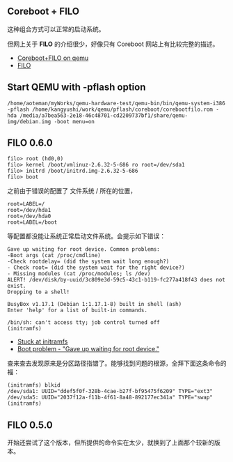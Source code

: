 ## Coreboot + FILO
这种组合方式可以正常的启动系统。

但网上关于 **FILO** 的介绍很少，好像只有 Coreboot 网站上有比较完整的描述。

 * [Coreboot+FILO on qemu](http://www.coreboot.org/pipermail/coreboot/2009-April/046457.html)
 * [FILO](http://www.coreboot.org/FILO)

## Start QEMU with -pflash option
 	
	/home/aoteman/myWorks/qemu-hardware-test/qemu-bin/bin/qemu-system-i386 -pflash /home/kangyushi/work/qemu/pflash/coreboot/corebootfilo.rom -hda /media/a7bea563-2e18-46c48701-cd2209737bf1/share/qemu-img/debian.img -boot menu=on

## FILO 0.6.0

	filo> root (hd0,0)
	filo> kernel /boot/vmlinuz-2.6.32-5-686 ro root=/dev/sda1
	filo> initrd /boot/initrd.img-2.6.32-5-686
	filo> boot

之前由于错误的配置了 文件系统 / 所在的位置，

    root=LABEL=/
    root=/dev/hda1
    root=/dev/hda0
    root=LABEL=/boot

等配置都没能让系统正常启动文件系统。会提示如下错误：

	Gave up waiting for root device. Common problems:
	-Boot args (cat /proc/cmdline)
	-Check rootdelay= (did the system wait long enough?)
	- Check root= (did the system wait for the right device?)
	- Missing modules (cat /proc/modules; ls /dev)
	ALERT! /dev/disk/by-uuid/3c809e3d-59c5-43c1-b119-fc277a418f43 does not exist.
	Dropping to a shell!

	BusyBox v1.17.1 (Debian 1:1.17.1-8) built in shell (ash)
	Enter 'help' for a list of built-in commands.

	/bin/sh: can't access tty; job control turned off
	(initramfs)

 * [Stuck at initramfs](http://forums.debian.net/viewtopic.php?f=17&t=81536)
 * [Boot problem - "Gave up waiting for root device."](http://ubuntuforums.org/showthread.php?t=1399810)

查来查去发现原来是分区路径指错了。能够找到问题的根源，全拜下面这条命令的福：

	(initramfs) blkid
	/dev/sda1: UUID="ddef5f0f-328b-4cae-b27f-bf95475f6209" TYPE="ext3"
	/dev/sda5: UUID="2037f12a-f11b-4f61-8a48-892177ec341a" TYPE="swap"
	(initramfs) 

## FILO 0.5.0
开始还尝试了这个版本，但所提供的命令实在太少，就换到了上面那个较新的版本。

